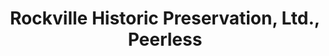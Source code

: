 ---
layout: repo
title: "Rockville Historic Preservation, Ltd., Peerless"
id: 1838
permalink: repos/1838/
---